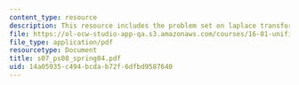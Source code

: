 ```yaml
---
content_type: resource
description: This resource includes the problem set on laplace transform.
file: https://ol-ocw-studio-app-qa.s3.amazonaws.com/courses/16-01-unified-engineering-i-ii-iii-iv-fall-2005-spring-2006/14a05935c494bcdab72f6dfbd9587640_s07_ps08_spring04.pdf
file_type: application/pdf
resourcetype: Document
title: s07_ps08_spring04.pdf
uid: 14a05935-c494-bcda-b72f-6dfbd9587640
---
```

